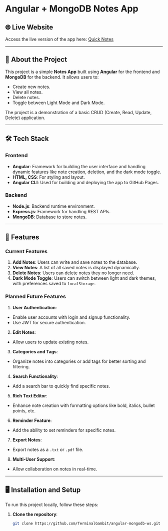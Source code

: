 # Angular + MongoDB Notes App

## 🌐 Live Website
Access the live version of the app here: [Quick Notes](https://TerminalGambit.github.io/angular-mongodb-ws/)

---

## 📖 About the Project
This project is a simple **Notes App** built using **Angular** for the frontend and **MongoDB** for the backend. It allows users to:
- Create new notes.
- View all notes.
- Delete notes.
- Toggle between Light Mode and Dark Mode.

The project is a demonstration of a basic CRUD (Create, Read, Update, Delete) application.

---

## 🛠️ Tech Stack
### **Frontend**
- **Angular**: Framework for building the user interface and handling dynamic features like note creation, deletion, and the dark mode toggle.
- **HTML, CSS**: For styling and layout.
- **Angular CLI**: Used for building and deploying the app to GitHub Pages.

### **Backend**
- **Node.js**: Backend runtime environment.
- **Express.js**: Framework for handling REST APIs.
- **MongoDB**: Database to store notes.

---

## 🚀 Features
### Current Features
1. **Add Notes**: Users can write and save notes to the database.
2. **View Notes**: A list of all saved notes is displayed dynamically.
3. **Delete Notes**: Users can delete notes they no longer need.
4. **Dark Mode Toggle**: Users can switch between light and dark themes, with preferences saved to `localStorage`.

### Planned Future Features
1. **User Authentication**:
  - Enable user accounts with login and signup functionality.
  - Use JWT for secure authentication.
2. **Edit Notes**:
  - Allow users to update existing notes.
3. **Categories and Tags**:
  - Organize notes into categories or add tags for better sorting and filtering.
4. **Search Functionality**:
  - Add a search bar to quickly find specific notes.
5. **Rich Text Editor**:
  - Enhance note creation with formatting options like bold, italics, bullet points, etc.
6. **Reminder Feature**:
  - Add the ability to set reminders for specific notes.
7. **Export Notes**:
  - Export notes as a `.txt` or `.pdf` file.
8. **Multi-User Support**:
  - Allow collaboration on notes in real-time.

---

## 🖥️ Installation and Setup
To run this project locally, follow these steps:

1. **Clone the repository**:
   ```bash
   git clone https://github.com/TerminalGambit/angular-mongodb-ws.git

